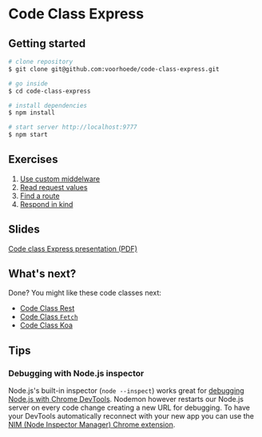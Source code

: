 # Code Class Express

## Getting started

```sh
# clone repository
$ git clone git@github.com:voorhoede/code-class-express.git

# go inside
$ cd code-class-express

# install dependencies
$ npm install

# start server http://localhost:9777
$ npm start
```

## Exercises

1. [Use custom middelware](exercises/middleware.js)
2. [Read request values](exercises/request.js)
3. [Find a route](exercises/routing.js)
4. [Respond in kind](exercises/respond.js)

## Slides

[Code class Express presentation (PDF)](https://github.com/jbmoelker/presentations/blob/master/code-class-express-2017-08.pdf)

## What's next?

Done? You might like these code classes next:

* [Code Class Rest](https://github.com/voorhoede/code-class-rest)
* [Code Class `Fetch`](https://github.com/voorhoede/code-class-fetch)
* [Code Class Koa](https://github.com/voorhoede/code-class-koa)

## Tips

### Debugging with Node.js inspector

Node.js's built-in inspector (`node --inspect`) works great for [debugging Node.js with Chrome DevTools](https://medium.com/@paul_irish/debugging-node-js-nightlies-with-chrome-devtools-7c4a1b95ae27). Nodemon however restarts our Node.js server on every code change creating a new URL for debugging. To have your DevTools automatically reconnect with your new app you can use the [NIM (Node Inspector Manager) Chrome extension](https://chrome.google.com/webstore/detail/nodejs-v8-inspector-manag/gnhhdgbaldcilmgcpfddgdbkhjohddkj).